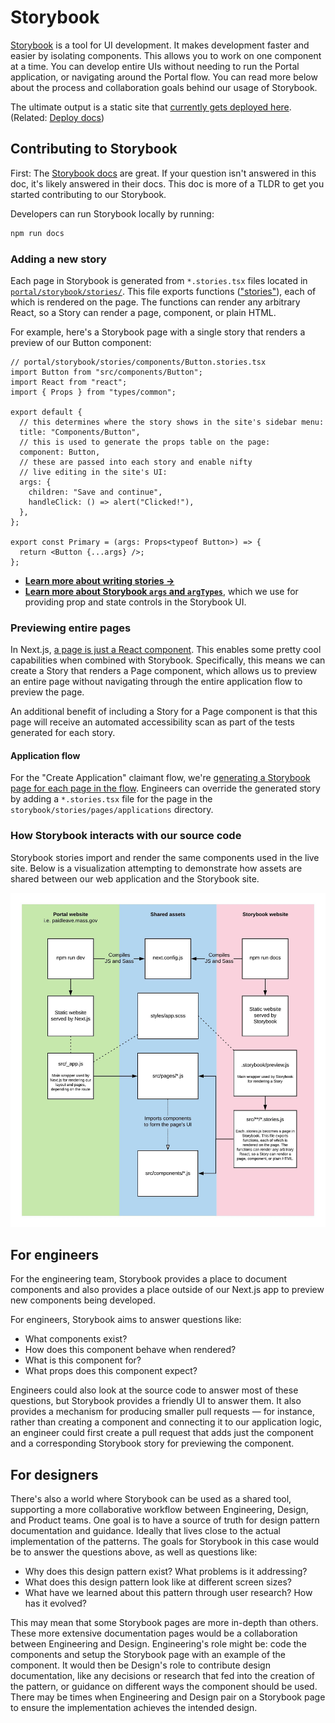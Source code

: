 # Storybook

[Storybook](https://storybook.js.org/) is a tool for UI development. It makes development faster and easier by isolating components. This allows you to work on one component at a time. You can develop entire UIs without needing to run the Portal application, or navigating around the Portal flow. You can read more below about the process and collaboration goals behind our usage of Storybook.

The ultimate output is a static site that [currently gets deployed here](http://pfml-storybook.nava.pizza/). (Related: [Deploy docs](deployment.md))

## Contributing to Storybook

First: The [Storybook docs](https://storybook.js.org/docs/react/get-started/introduction) are great. If your question isn't answered in this doc, it's likely answered in their docs. This doc is more of a TLDR to get you started contributing to our Storybook.

Developers can run Storybook locally by running:

```sh
npm run docs
```

### Adding a new story

Each page in Storybook is generated from `*.stories.tsx` files located in [`portal/storybook/stories/`](../../portal/storybook/stories/). This file exports functions (["stories"](https://storybook.js.org/docs/react/get-started/whats-a-story)), each of which is rendered on the page. The functions can render any arbitrary React, so a Story can render a page, component, or plain HTML.

For example, here's a Storybook page with a single story that renders a preview of our Button component:

```tsx
// portal/storybook/stories/components/Button.stories.tsx
import Button from "src/components/Button";
import React from "react";
import { Props } from "types/common";

export default {
  // this determines where the story shows in the site's sidebar menu:
  title: "Components/Button",
  // this is used to generate the props table on the page:
  component: Button,
  // these are passed into each story and enable nifty
  // live editing in the site's UI:
  args: {
    children: "Save and continue",
    handleClick: () => alert("Clicked!"),
  },
};

export const Primary = (args: Props<typeof Button>) => {
  return <Button {...args} />;
};
```

- **[Learn more about writing stories →](https://storybook.js.org/docs/react/writing-stories/introduction)**
- **[Learn more about Storybook `args` and `argTypes`](https://storybook.js.org/docs/react/writing-stories/args)**, which we use for providing prop and state controls in the Storybook UI.

### Previewing entire pages

In Next.js, [a page is just a React component](https://nextjs.org/docs/basic-features/pages). This enables some pretty cool capabilities when combined with Storybook. Specifically, this means we can create a Story that renders a Page component, which allows us to preview an entire page without navigating through the entire application flow to preview the page.

An additional benefit of including a Story for a Page component is that this page will receive an automated accessibility scan as part of the tests generated for each story.

#### Application flow

For the "Create Application" claimant flow, we're [generating a Storybook page for each page in the flow](../../portal/bin/generate-claims-page-stories.js). Engineers can override the generated story by adding a `*.stories.tsx` file for the page in the `storybook/stories/pages/applications` directory.

### How Storybook interacts with our source code

Storybook stories import and render the same components used in the live site. Below is a visualization attempting to demonstrate how assets are shared between our web application and the Storybook site.

![Storybook diagram](assets/storybook.jpeg)

## For engineers

For the engineering team, Storybook provides a place to document components and also provides a place outside of our Next.js app to preview new components being developed.

For engineers, Storybook aims to answer questions like:

- What components exist?
- How does this component behave when rendered?
- What is this component for?
- What props does this component expect?

Engineers could also look at the source code to answer most of these questions, but Storybook provides a friendly UI to answer them. It also provides a mechanism for producing smaller pull requests — for instance, rather than creating a component and connecting it to our application logic, an engineer could first create a pull request that adds just the component and a corresponding Storybook story for previewing the component.

## For designers

There's also a world where Storybook can be used as a shared tool, supporting a more collaborative workflow between Engineering, Design, and Product teams. One goal is to have a source of truth for design pattern documentation and guidance. Ideally that lives close to the actual implementation of the patterns. The goals for Storybook in this case would be to answer the questions above, as well as questions like:

- Why does this design pattern exist? What problems is it addressing?
- What does this design pattern look like at different screen sizes?
- What have we learned about this pattern through user research? How has it evolved?

This may mean that some Storybook pages are more in-depth than others. These more extensive documentation pages would be a collaboration between Engineering and Design. Engineering's role might be: code the components and setup the Storybook page with an example of the component. It would then be Design's role to contribute design documentation, like any decisions or research that fed into the creation of the pattern, or guidance on different ways the component should be used. There may be times when Engineering and Design pair on a Storybook page to ensure the implementation achieves the intended design.
